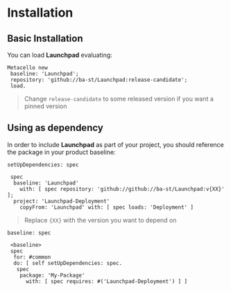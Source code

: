 # Installation

## Basic Installation

You can load **Launchpad** evaluating:

```smalltalk
Metacello new
 baseline: 'Launchpad';
 repository: 'github://ba-st/Launchpad:release-candidate';
 load.
```

> Change `release-candidate` to some released version if you want a pinned version

## Using as dependency

In order to include **Launchpad** as part of your project, you should reference
the package in your product baseline:

```smalltalk
setUpDependencies: spec

 spec
  baseline: 'Launchpad'
    with: [ spec repository: 'github://github://ba-st/Launchpad:v{XX}' ];
  project: 'Launchpad-Deployment'
    copyFrom: 'Launchpad' with: [ spec loads: 'Deployment' ]
```

> Replace `{XX}` with the version you want to depend on

```smalltalk
baseline: spec

 <baseline>
 spec
  for: #common
  do: [ self setUpDependencies: spec.
   spec
    package: 'My-Package'
      with: [ spec requires: #('Launchpad-Deployment') ] ]
```
